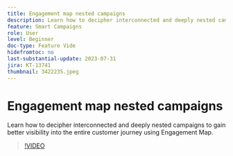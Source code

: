 ```yaml
---
title: Engagement map nested campaigns
description: Learn how to decipher interconnected and deeply nested campaigns to gain better visibility into the entire customer journey using Engagement Map.
feature: Smart Campaigns
role: User
level: Beginner
doc-type: Feature Vide
hidefromtoc: no
last-substantial-update: 2023-07-31
jira: KT-13741
thumbnail: 3422235.jpeg
---
```


# Engagement map nested campaigns

Learn how to decipher interconnected and deeply nested campaigns to gain better visibility into the entire customer journey using Engagement Map.

>[!VIDEO](https://video.tv.adobe.com/v/3422235/?learn=on)
